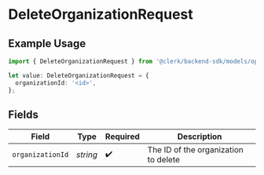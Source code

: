 # DeleteOrganizationRequest

## Example Usage

```typescript
import { DeleteOrganizationRequest } from '@clerk/backend-sdk/models/operations';

let value: DeleteOrganizationRequest = {
  organizationId: '<id>',
};
```

## Fields

| Field            | Type     | Required           | Description                          |
| ---------------- | -------- | ------------------ | ------------------------------------ |
| `organizationId` | _string_ | :heavy_check_mark: | The ID of the organization to delete |

